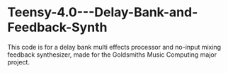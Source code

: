 # Teensy-4.0---Delay-Bank-and-Feedback-Synth

This code is for a delay bank multi effects processor and no-input mixing feedback synthesizer, made for the Goldsmiths Music Computing major project.
